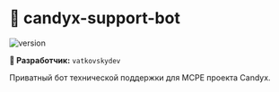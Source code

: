# 🍭 candyx-support-bot

![version](https://img.shields.io/badge/Release-v0.3.4%20%22ALPHA%22-blue)

**👤 Разработчик:** `vatkovskydev`  
 

Приватный бот технической поддержки для MCPE проекта Candyx.
